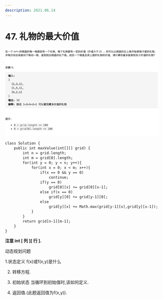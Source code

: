 ```yaml
---
description: 2021.06.14
---
```


# 47. 礼物的最大价值

![](../../.gitbook/assets/image%20%2838%29.png)

```text
class Solution {
    public int maxValue(int[][] grid) {
        int n = grid.length;
        int m = grid[0].length;
        for(int y = 0; y < n; y++){
            for(int x = 0; x < m; x++){
                if(x == 0 && y == 0) 
                    continue;
                if(y == 0) 
                    grid[0][x] += grid[0][x-1];
                else if(x == 0) 
                    grid[y][0] += grid[y-1][0];
                else
                    grid[y][x] += Math.max(grid[y-1][x],grid[y][x-1]);
            }
        }
        return grid[n-1][m-1];
    }
}
```

**注意 int \[ 列 \]\[ 行 \].**



动态规划问题

1.状态定义 f\(x\)或f\(x,y\)是什么

2. 转移方程.

3. 初始状态 当循环到初始值时,该如何定义.

4. 返回值.\(此题返回值为f\(x,y\)\).



